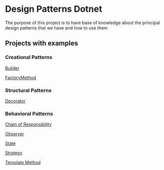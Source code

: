 ﻿# Design Patterns Dotnet

The purpose of this project is to have base of knowledge about the principal design patterns that we have and how to use them

## Projects with examples

### Creational Patterns

[Builder](./src/Builder/Readme.md)

[FactoryMethod](./src/FactoryMethod/Readme.md)

### Structural Patterns

[Decorator](./src/Decorator/Readme.md)

### Behavioral Patterns

[Chain of Responsibility](./src/ChainOfResponsibility/Readme.md)

[Observer](./src/Observer/Readme.md)

[State](./src/State/Readme.md)

[Strategy](./src/Strategy/Readme.md)

[Template Method](./src/TemplateMethod/Readme.md)